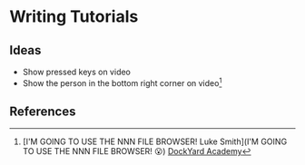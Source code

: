 # Writing Tutorials

## Ideas

* Show pressed keys on video
* Show the person in the bottom right corner on video[^1]

## References

[^1]: [I'M GOING TO USE THE NNN FILE BROWSER! Luke Smith](I'M GOING TO USE THE NNN FILE BROWSER! 😮)
[DockYard Academy](https://github.com/DockYard-Academy/curriculum)
